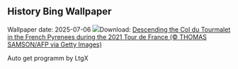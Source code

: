 ## History Bing Wallpaper
Wallpaper date: 2025-07-06
![](https://www.bing.com/th?id=OHR.TourCyclists_EN-US0589835009_UHD.jpg&w=1000)Download: [Descending the Col du Tourmalet in the French Pyrenees during the 2021 Tour de France (© THOMAS SAMSON/AFP via Getty Images)](https://www.bing.com/th?id=OHR.TourCyclists_EN-US0589835009_UHD.jpg)

Auto get programm by LtgX
